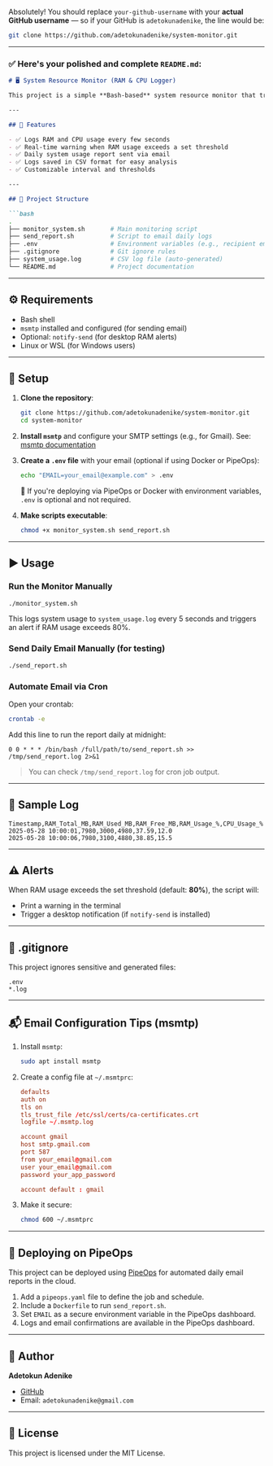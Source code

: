 Absolutely! You should replace `your-github-username` with your **actual GitHub username** — so if your GitHub is `adetokunadenike`, the line would be:

```bash
git clone https://github.com/adetokunadenike/system-monitor.git
```

---

### ✅ Here's your polished and complete `README.md`:

````markdown
# 🖥️ System Resource Monitor (RAM & CPU Logger)

This project is a simple **Bash-based** system resource monitor that tracks **RAM and CPU usage** at regular intervals and logs the results to a CSV file. It also supports **real-time alerts** for high RAM usage and can **send daily reports via email** using `msmtp`.

---

## 🚀 Features

- ✅ Logs RAM and CPU usage every few seconds
- ✅ Real-time warning when RAM usage exceeds a set threshold
- ✅ Daily system usage report sent via email
- ✅ Logs saved in CSV format for easy analysis
- ✅ Customizable interval and thresholds

---

## 📂 Project Structure

```bash
.
├── monitor_system.sh       # Main monitoring script
├── send_report.sh          # Script to email daily logs
├── .env                    # Environment variables (e.g., recipient email)
├── .gitignore              # Git ignore rules
├── system_usage.log        # CSV log file (auto-generated)
└── README.md               # Project documentation
````

---

## ⚙️ Requirements

* Bash shell
* `msmtp` installed and configured (for sending email)
* Optional: `notify-send` (for desktop RAM alerts)
* Linux or WSL (for Windows users)

---

## 🔧 Setup

1. **Clone the repository**:

   ```bash
   git clone https://github.com/adetokunadenike/system-monitor.git
   cd system-monitor
   ```

2. **Install `msmtp`** and configure your SMTP settings (e.g., for Gmail).
   See: [msmtp documentation](https://marlam.de/msmtp/)

3. **Create a `.env` file** with your email (optional if using Docker or PipeOps):

   ```bash
   echo "EMAIL=your_email@example.com" > .env
   ```

   📌 If you're deploying via PipeOps or Docker with environment variables, `.env` is optional and not required.

4. **Make scripts executable**:

   ```bash
   chmod +x monitor_system.sh send_report.sh
   ```

---

## ▶️ Usage

### Run the Monitor Manually

```bash
./monitor_system.sh
```

This logs system usage to `system_usage.log` every 5 seconds and triggers an alert if RAM usage exceeds 80%.

### Send Daily Email Manually (for testing)

```bash
./send_report.sh
```

### Automate Email via Cron

Open your crontab:

```bash
crontab -e
```

Add this line to run the report daily at midnight:

```cron
0 0 * * * /bin/bash /full/path/to/send_report.sh >> /tmp/send_report.log 2>&1
```

> You can check `/tmp/send_report.log` for cron job output.

---

## 📄 Sample Log

```csv
Timestamp,RAM_Total_MB,RAM_Used_MB,RAM_Free_MB,RAM_Usage_%,CPU_Usage_%
2025-05-28 10:00:01,7980,3000,4980,37.59,12.0
2025-05-28 10:00:06,7980,3100,4880,38.85,15.5
```

---

## ⚠️ Alerts

When RAM usage exceeds the set threshold (default: **80%**), the script will:

* Print a warning in the terminal
* Trigger a desktop notification (if `notify-send` is installed)

---

## 🔐 .gitignore

This project ignores sensitive and generated files:

```gitignore
.env
*.log
```

---

## 📬 Email Configuration Tips (msmtp)

1. Install `msmtp`:

   ```bash
   sudo apt install msmtp
   ```

2. Create a config file at `~/.msmtprc`:

   ```conf
   defaults
   auth on
   tls on
   tls_trust_file /etc/ssl/certs/ca-certificates.crt
   logfile ~/.msmtp.log

   account gmail
   host smtp.gmail.com
   port 587
   from your_email@gmail.com
   user your_email@gmail.com
   password your_app_password

   account default : gmail
   ```

3. Make it secure:

   ```bash
   chmod 600 ~/.msmtprc
   ```

---

## 🚢 Deploying on PipeOps

This project can be deployed using [PipeOps](https://pipeops.io) for automated daily email reports in the cloud.

1. Add a `pipeops.yaml` file to define the job and schedule.
2. Include a `Dockerfile` to run `send_report.sh`.
3. Set `EMAIL` as a secure environment variable in the PipeOps dashboard.
4. Logs and email confirmations are available in the PipeOps dashboard.

---

## 👤 Author

**Adetokun Adenike**

* [GitHub](https://github.com/adetokunadenike)
* Email: `adetokunadenike@gmail.com`

---

## 📃 License

This project is licensed under the MIT License.

```